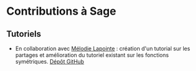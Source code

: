 # Contributions à Sage

## Tutoriels 

- En collaboration avec [Mélodie Lapointe]() : 
création d'un tutorial sur les partages et amélioration du tutoriel existant sur les fonctions symétriques. 
  [Dépôt GitHub](https://github.com/sagemath/more-sagemath-tutorials)
